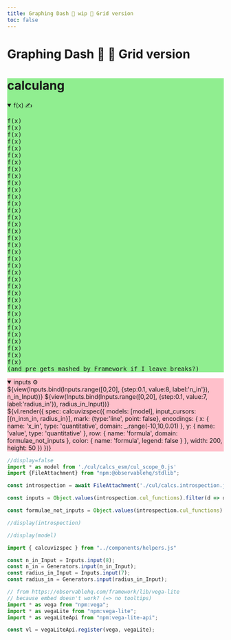 ```yaml
---
title: Graphing Dash 🏃 wip 🚧 Grid version
toc: false
---
```


# Graphing Dash 🏃 🚧 Grid version

<div class="grid grid-cols-2" style="grid-auto-rows: auto; gap: 0.5rem">
  <div class="grid-rowspan-2 card" style="background: lightgreen">
    <h1>calculang</h1>
    <details open><summary>f(x) ✍️</summary>
    <pre>
f(x)
f(x)
f(x)
f(x)
f(x)
f(x)
f(x)
f(x)
f(x)
f(x)
f(x)
f(x)
f(x)
f(x)
f(x)
f(x)
f(x)
f(x)
f(x)
f(x)
f(x)
f(x)
f(x)
f(x)
f(x)
f(x)
f(x)
f(x)
f(x)
f(x)
f(x)
f(x)
f(x)
f(x)
f(x)
f(x)
(and pre gets mashed by Framework if I leave breaks?)</pre>
    </details>
  </div>
  <div class="card" style="background: pink">
    <details open><summary>inputs ⚙️</summary>
    ${view(Inputs.bind(Inputs.range([0,20], {step:0.1, value:8, label:'n_in'}), n_in_Input))}
    ${view(Inputs.bind(Inputs.range([0,20], {step:0.1, value:7, label:'radius_in'}), radius_in_Input))}
    </details>
  </div>
  <div class="card" style="background: pink">
    ${vl.render({
  spec: calcuvizspec({
    models: [model],
    input_cursors: [{n_in:n_in, radius_in}],
    mark: {type:'line', point: false},
    encodings: {
      x: { name: 'x_in', type: 'quantitative', domain: _.range(-10,10,0.01) },
      y: { name: 'value', type: 'quantitative' },
      row: { name: 'formula', domain: formulae_not_inputs },
      color: { name: 'formula', legend: false }
    },
    width: 200,
    height: 50
  })
})}
  </div>
</div>


```js
//display=false
import * as model from './cul/calcs_esm/cul_scope_0.js'
import {FileAttachment} from "npm:@observablehq/stdlib";

const introspection = await FileAttachment('./cul/calcs.introspection.json').json()

const inputs = Object.values(introspection.cul_functions).filter(d => d.reason == 'input definition').map(d => d.name).sort()

const formulae_not_inputs = Object.values(introspection.cul_functions).filter(d => d.reason == 'definition' && inputs.indexOf(d.name+'_in') == -1).map(d => d.name)

//display(introspection)

//display(model)

import { calcuvizspec } from "../components/helpers.js"
```


```js
const n_in_Input = Inputs.input(8);
const n_in = Generators.input(n_in_Input);
const radius_in_Input = Inputs.input(7);
const radius_in = Generators.input(radius_in_Input);
```

```js
// from https://observablehq.com/framework/lib/vega-lite
// because embed doesn't work? (=> no tooltips)
import * as vega from "npm:vega";
import * as vegaLite from "npm:vega-lite";
import * as vegaLiteApi from "npm:vega-lite-api";

const vl = vegaLiteApi.register(vega, vegaLite);
```